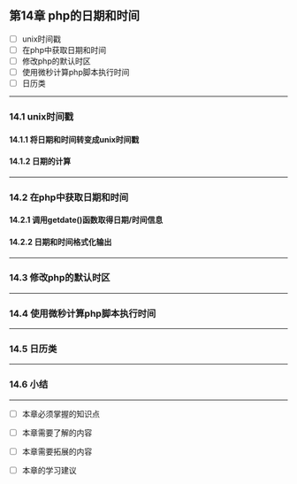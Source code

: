 ##  第14章 php的日期和时间
- [ ] unix时间戳
- [ ] 在php中获取日期和时间
- [ ] 修改php的默认时区
- [ ] 使用微秒计算php脚本执行时间
- [ ] 日历类

---

### 14.1 unix时间戳
#### 14.1.1 将日期和时间转变成unix时间戳  
#### 14.1.2 日期的计算  

---

### 14.2 在php中获取日期和时间
#### 14.2.1 调用getdate()函数取得日期/时间信息  
#### 14.2.2 日期和时间格式化输出  

---

### 14.3 修改php的默认时区

---

### 14.4 使用微秒计算php脚本执行时间  

---

### 14.5 日历类  

---

### 14.6 小结  

---

- [ ] 本章必须掌握的知识点

- [ ] 本章需要了解的内容

- [ ] 本章需要拓展的内容

- [ ] 本章的学习建议